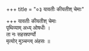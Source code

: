 +++
title = "०३ यावतीः कीयतीश् चेमाः"

+++
यावतीः कीयतीश् चेमाः  
पृथिव्याम् अध्य् ओषधीः ।  
ता नः सहस्रपर्ण्यो  
मृत्योर् मुञ्चन्त्व् अंहसः ॥